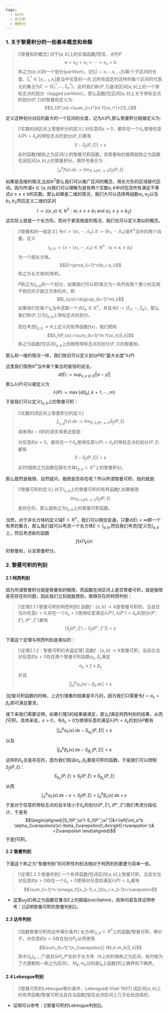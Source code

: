 ```yaml
---
tags:
  - math
  - 实分析
  - 微积分
---
```

### 1. 关于黎曼积分的一些基本概念和命题

> [!黎曼和的概念]
> 对于$[a,b]$上的实值函数$f$而言，点列$P$ $$a=x_0<x_1<\cdots <x_n=b$$称之为$[a,b]$的一个划分(partition)，记$|I_i|=x_i-x_{i-1}$为第$i$个子区间的长度，$\xi_i^{*}\in [x_{i-1},x_i]$是当中任意的一点,记所有固定的这样的每个区间的代表元的集合为$\xi:=\{\xi_1^{*},...,\xi_n^{*}\}$。此时我们称$(P,\xi)$是闭区间$[a,b]$上的一个带标志点的划分（tagged partition）。那么函数$f$在区间$[a,b]$上关于带标志点的划分$(P,\xi)$的黎曼和定义为:$$S_f(P,\xi):=\sum_{i=}^{n} f(\xi_i^{*})|I_i|$$

定义这种划分对应的最大的一个区间的长度，记为$\lambda(P)$,那么黎曼积分就被定义为:

> [!实数的闭区间上黎曼积分的定义]
> 对任意的$\varepsilon>0$，都存在一个$\delta_{\varepsilon}$使得任意$\lambda(P)<\delta_{\varepsilon}$的带标志点的划分$(P,\xi)$都有$$|I-S_f(P,\xi)|<\varepsilon$$此时函数$f$被称之为区间$I$上的黎曼可积函数，其黎曼和的极限就称之为函数在闭区间$[a,b]$上的黎曼积分。用符号表示为$$\int_{a}^{b}f(x)\,dx:=\lim_{P;\lambda(P)\to 0}S_f(P,\xi)$$
> 

如果是高维的情况,比如$\mathbb{R}^2$那么我们可以推广区间的概念，用长方形的区域替代区间。因为所谓$x \in [a,b]$我们可以理解为是有两个实数$a,b$中间包含所有满足不等式$a\leq x\leq b$的实数。那么如果是二维的情况，我们大可以选择两组数$a_1,a_2$以及$b_1,b_2$然后定义二维的区间$$I:=\{(x,y)\in \mathbb{R}^2:a_1\leq x\leq b_1\text{ and }a_2\leq y\leq b_2\}$$这实际上就是一个长方形。而对于更高维度的情况，我们也可以定义类似的概念。

> [!黎曼和的一般定义]
> 令$a:=(a_1,\cdots,a_n),b:=(b_1,\cdots,b_n)$是$\mathbb{R}^n$当中的两个向量，定义$$I_{a,b}:=\{x=(x_1,\cdots,x_n)\in \mathbb{R}^n:a_i\leq x_i\leq b_i\}$$为一个超长方体。$$|I|=\prod_{i=1}^n(b_i-a_i)$$称之为长方体$I$的体积。
> 
> $P$称之为$I_{a,b}$的一个划分，如果我们可以把$I$表示为一系列有限个更小的互相不相交的子超立方体的并，即$$I_{a,b}=\bigcup_{k=1}^mI_k$$如果我们在每个$I_k$当中选取一个点$\xi_k\in \mathbb{R}^n$，并且令$\xi:=\{\xi_1,\cdots,\xi_k\}$，那么我们称$(P,\xi)$为$I_{a,b}$上带标志点的划分。
> 
> 现在考虑$I_{a,b}\to \mathbb{R}$上定义的有界函数$f(x)$，我们把和$$S_f(P,\xi):=\sum_{k=1}^m f(\xi_k)|I_k|$$称之为函数$f$在区间$I_{a,b}$上的按照带标志点的划分$(P,\xi)$的黎曼和。

那么和一维的情况一样，我们依旧可以定义划分$P$的“最大长度”$\lambda(P)$

这里我们借用$\mathbb{R}^n$当中某个集合的直径的说法，$$d(E):=\sup_{x,y\in E}||x-y||$$那么$\lambda(P)$可以被定义为$$\lambda(P):=\max\{d(I_k),k=1,\cdots,m\}$$
于是我们可以定义$I_{a,b}$上的黎曼可积：

> [!实数的闭区间上黎曼积分的定义]
> $$\int_{I_{a,b}}f(x)\,dx:=\lim_{P;\lambda(P)\to 0}S_f(P,\xi)$$或者用$\varepsilon-\delta$的的语言来表述就是:
> 
> 对任意的$\varepsilon>0$，都存在一个$\delta_{\varepsilon}$使得任意$\lambda(P)<\delta_{\varepsilon}$的带标志点的划分$(P,\xi)$都有$$|I-S_f(P,\xi)|<\varepsilon$$此时$I$就称之为函数在超长方体$I_{a,b}\subset \mathbb{R}^n$上的黎曼积分。

那么既然是极限，自然就问，极限是否存在呢？所以所谓黎曼可积，指的就是:

> [!黎曼可积的定义]
> 对于$I_{a,b}$上的黎曼可积的有界函数$f$,如果极限$$\lim_{P;\lambda(P)\to 0}S_f(P,\xi)$$是存在的，那么就称之为$I_{a,b}$上的黎曼可积函数。

当然，对于非长方体的定义域$E\subset \mathbb{R}^n$，我们可以稍加变通，只要$d(E)<\infty$即一个有界的集合，那么我们就可以考虑一个长方体$E\subset I_{a,b}$,然后我们考虑$f$定义在$I_{a,b}$上，然后考虑新的函数$$f(x)1_{E}(x)$$的黎曼和，以及黎曼积分。

### 2. 黎曼可积的判别

#### 2.1 柯西判别

因为所谓黎曼积分就是黎曼和的极限，而函数在闭区间上是否黎曼可积，就是极限是否存在的问题，因此我们立刻就能想到，极限存在的柯西判别：

> [!定理2.1.1:黎曼可积的柯西判别]
> 函数$f:[a,b]\to \mathbb{R}$是黎曼可积的，当且仅当对任意$\varepsilon>0$,存在一个$\delta_{\varepsilon}>0$使得任意满足$\lambda(P'),\lambda(P'')<\delta_{\varepsilon}$的划分$(P',\xi'),(P'',\xi'')$都有$$|S_f(P',\xi')-S_f(P'',\xi'')|<\varepsilon$$

下面这个定理与柯西判别是类似的：

> [!定理2.1.2：黎曼可积的夹逼定理]
> 函数$f:[a,b]\to \mathbb{R}$黎曼可积，当且仅当对任意的$\varepsilon>0$存在两个黎曼可积函数$\alpha_{\varepsilon},\beta_{\varepsilon}$满足$$\alpha_{\varepsilon}\leq f\leq \beta_{\varepsilon}$$并且$$\left|\int_a^b \alpha_{\varepsilon}(x)-\beta_{\varepsilon}\,dx\right|<\varepsilon$$


当$f$是可积函数的时候，上述引理重的结果是平凡的，因为我们只需要令$f=\alpha_{\varepsilon}=\beta_{\varepsilon}$即可满足要求。

接下来我们需要证明，如果引理3的结果被满足，那么$f$满足柯西判别的结果，从而$f$可积。具体来说，$\varepsilon>0$，令$\delta_{\varepsilon}>0$为使得任意的满足$\lambda(P)<\delta_{\varepsilon}$的划分$P$都有$$\left|\int_{a}^b \alpha_{\varepsilon}(x)\,dx -S_{\alpha_{\varepsilon}}(P,\xi)\right|<\varepsilon$$以及$$\left|\int_{a}^b \beta_{\varepsilon}(x)\,dx -S_{\beta_{\varepsilon}}(P,\xi)\right|<\varepsilon$$这样的$\delta_{\varepsilon}$总是存在的，因为我们假设$\alpha_{\varepsilon},\beta_{\varepsilon}$都是可积的函数。于是我们可以控制$S_f(P,\xi)$：$$S_{\alpha_{\varepsilon}}(P,\xi)\leq S_f(P,\xi)\leq S_{\beta_{\varepsilon}}(P,\xi)$$从而$$\int_{a}^b \alpha_{\varepsilon}(x)\,dx-\varepsilon<S_f(P,\xi)<\int_{a}^b \beta_{\varepsilon}(x)\,dx+\varepsilon$$
于是对于任意的带标志点的且半径小于$\delta_{\varepsilon}$的划分$(P',\xi'),(P'',\xi'')$我们考虑分段估计，于是有$$\begin{aligned}|S_f(P',\xi')-S_f(P'',\xi'')|&<\left|\int_a^b \alpha_{\varepsilon}(x)-\beta_{\varepsilon}\,dx\right|+\varepsilon \\&<2\varepsilon \end{aligned}$$于是$f$可积。

#### 2.2 黎曼判别

下面这个称之为“黎曼判别”的可积性判别法相对于柯西判别要更为简单一些。

> [!定理2.2.3:黎曼判别]
> 一个有界函数$f$在闭区间$[a,b]$上黎曼可积，当且仅当对任意的$\varepsilon>0$存在一个$\delta_{\varepsilon}>0$使得对任意的满足$\lambda(P)<\delta_{\varepsilon}$都有$$\sum_{i=1}^n \omega_f([x_{i-1},x_i])(x_i-x_{i-1})<\varepsilon$$

* 这里$\omega_f(E)$称之为函数在集合$E$上的振幅(oscillation)，具体内容及其证明参考：[[证明黎曼可积的黎曼判别]]。

#### 2.3 达布判别

> [!函数黎曼可积的达布等价条件]
> 长方体$I_{a,b}\subset \mathbb{R}^n$上的函数$f$黎曼可积，等价于，对任意的$\varepsilon>0$存在划分$P_{\varepsilon}$从而使得$$\sum_{k=1}^{n_{\varepsilon}} (M_k-m_k)|I_k|$$其中$\{I_k\}_{k=1}^{n_{\varepsilon}}$是划分$P_{\varepsilon}$产生的子长方体（$\mathbb{R}$上的时候称之为区间，有时候为了方便都统一称之为区间），$M_k,m_k$分别是$I_k$上函数$f$的上确界和下确界。

#### 2.4 Lebesgue判别

> [!黎曼可积的Lebesgue等价条件，Lebesgue& Vitali 1907]
> 闭区间$[a,b]$上的有界函数$f$黎曼可积当且仅当函数$f$是在此闭区间上几乎处处连续的。

* 证明可以参考：[[黎曼可积的Lebesgue判别]]。




